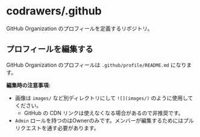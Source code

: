 # codrawers/.github

GitHub Organization のプロフィールを定義するリポジトリ。

## プロフィールを編集する

GitHub Organization のプロフィールは `.github/profile/README.md` になります。

**編集時の注意事項:**

- 画像は `images/` など別ディレクトリにして `![](images/)` のように使用してください。
  - GitHub の CDN リンクは使えなくなる場合があるので非推奨です。
- `Admin` ロールを持つのはOwnerのみです。メンバーが編集するためにはプルリクエストを通す必要があります。
